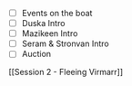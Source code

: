 - [ ] Events on the boat
- [ ] Duska Intro
- [ ] Mazikeen Intro
- [ ] Seram & Stronvan Intro
- [ ] Auction

[[Session 2 - Fleeing Virmarr]]